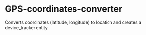 # GPS-coordinates-converter
Converts coordinates (latitude, longitude) to location and creates a device_tracker entity
